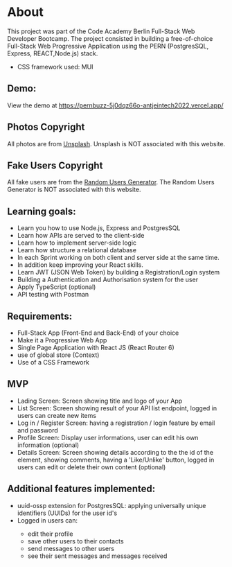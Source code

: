 # About

This project was part of the Code Academy Berlin Full-Stack Web Developer Bootcamp. The project consisted in building a free-of-choice Full-Stack Web Progressive Application using the PERN (PostgresSQL, Express, REACT,Node.js) stack.

- CSS framework used: MUI

## Demo:
View the demo at https://pernbuzz-5j0dqz66o-antjeintech2022.vercel.app/

## Photos Copyright
All photos are from [Unsplash](https://unsplash.com/). Unsplash is NOT associated with this website.

## Fake Users Copyright
All fake users are from the [Random Users Generator](https://uiuxjobsboard.com/random-users-generator). The Random Users Generator is NOT associated with this website.

## Learning goals:

- Learn you how to use Node.js, Express and PostgresSQL
- Learn how APIs are served to the client-side
- Learn how to implement server-side logic
- Learn how structure a relational database
- In each Sprint working on both client and server side at the same time.
- In addition keep improving your React skills.
- Learn JWT (JSON Web Token) by building a Registration/Login system
- Building a Authentication and Authorisation system for the user
- Apply TypeScript (optional)
- API testing with Postman

## Requirements:

- Full-Stack App (Front-End and Back-End) of your choice
- Make it a Progressive Web App
- Single Page Application with React JS (React Router 6)
- use of global store (Context)
- Use of a CSS Framework

## MVP

- Lading Screen: Screen showing title and logo of your App
- List Screen: Screen showing result of your API list endpoint, logged in users can create new items
- Log in / Register Screen: having a registration / login feature by email and password
- Profile Screen: Display user informations, user can edit his own information (optional)
- Details Screen: Screen showing details according to the the id of the element, showing comments, having a 'Like/Unlike' button, logged in users can edit or delete their own content (optional)


## Additional features implemented:

<ul>
<li>uuid-ossp extension for PostgresSQL: applying universally unique identifiers (UUIDs) for the user id's</li>
<li>Logged in users can: </li>
<ul>
 <li> edit their profile</li>
 <li> save other users to their contacts</li>
 <li> send messages to other users</li>
 <li>  see their sent messages and messages received</li>
 </ul>
  </ul>
